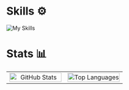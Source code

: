 # Skills ⚙️

![My Skills](https://go-skill-icons.vercel.app/api/icons?i=html,css,js,ts,react,nextjs,tailwindcss,express,hono,prisma&theme=dark)

# Stats 📊

<table style="width: 100%; table-layout: fixed">
    <tr>
        <td style="width: 50%; text-align: center; border: none">
            <picture>
                <source
                    srcset="https://github-stats-eugsh1.vercel.app/api?username=eugsh1&show_icons=true&theme=dark&include_all_commits=true&rank_icon=github&hide_border=true&bg_color=00000000&v=2"
                    media="(prefers-color-scheme: dark)"
                />
                <source
                    srcset="https://github-stats-eugsh1.vercel.app/api?username=eugsh1&show_icons=true&theme=light&include_all_commits=true&rank_icon=github&hide_border=true&bg_color=00000000&v=2"
                    media="(prefers-color-scheme: light), (prefers-color-scheme: no-preference)"
                />
                <img
                    src="https://github-stats-eugsh1.vercel.app/api?username=eugsh1&show_icons=true&theme=dark&include_all_commits=true&rank_icon=github&hide_border=true&bg_color=00000000&v=2"
                    alt="GitHub Stats"
                    style="width: 100%; border: none"
                />
            </picture>
        </td>
        <td style="width: 50%; text-align: center; border: none">
            <picture>
                <source
                    srcset="https://github-stats-eugsh1.vercel.app/api/top-langs/?username=eugsh1&layout=compact&theme=dark&hide_border=true&bg_color=00000000&exclude_repo=ddf1,github-readme-stats&hide=gdscript&v=2"
                    media="(prefers-color-scheme: dark)"
                />
                <source
                    srcset="https://github-stats-eugsh1.vercel.app/api/top-langs/?username=eugsh1&layout=compact&theme=light&hide_border=true&bg_color=00000000&exclude_repo=ddf1,github-readme-stats&hide=gdscript&v=2"
                    media="(prefers-color-scheme: light), (prefers-color-scheme: no-preference)"
                />
                <img
                    src="https://github-stats-eugsh1.vercel.app/api/top-langs/?username=eugsh1&layout=compact&theme=dark&hide_border=true&bg_color=00000000&exclude_repo=ddf1,github-readme-stats&hide=gdscript&v=2"
                    alt="Top Languages"
                    style="width: 100%; border: none"
                />
            </picture>
        </td>
    </tr>
</table>
